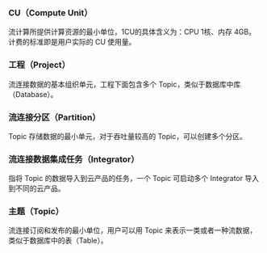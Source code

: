 ### CU（Compute Unit）
流计算所提供计算资源的最小单位，1CU的具体含义为：CPU 1核、内存 4GB。计费的标准即是用户实际的 CU 使用量。

### 工程（Project）
流连接数据的基本组织单元，工程下面包含多个 Topic，类似于数据库中库（Database）。

### 流连接分区（Partition）
Topic 存储数据的最小单元，对于吞吐量较高的 Topic，可以创建多个分区。

### 流连接数据集成任务（Integrator）
指将 Topic 的数据导入到云产品的任务，一个 Topic 可启动多个 Integrator 导入到不同的云产品。

### 主题（Topic）
流连接订阅和发布的最小单位，用户可以用 Topic 来表示一类或者一种流数据，类似于数据库中的表（Table）。




